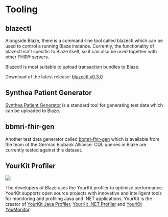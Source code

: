 # Tooling

## blazectl

Alongside Blaze, there is a command-line tool called blazectl which can be used to control a running Blaze instance. Currently, the functionality of blazectl isn't specific to Blaze itself, so it can also be used together with other FHIR® servers.

Blazectl is most suitable to upload transaction bundles to Blaze.

Download of the latest release: [blazectl v0.3.0](https://github.com/samply/blazectl/releases/tag/v0.3.0)

## Synthea Patient Generator

[Synthea Patient Generator][1] is a standard tool for generating test data which can be uploaded to Blaze.

## bbmri-fhir-gen

Another test data generator called [bbmri-fhir-gen][2] which is available from the team of the German Biobank Alliance. CQL queries in Blaze are currently tested against this dataset.

## YourKit Profiler

![](https://www.yourkit.com/images/yklogo.png)

The developers of Blaze uses the YourKit profiler to optimize performance. YourKit supports open source projects with innovative and intelligent tools for monitoring and profiling Java and .NET applications. YourKit is the creator of [YourKit Java Profiler](https://www.yourkit.com/java/profiler/), [YourKit .NET Profiler](https://www.yourkit.com/.net/profiler/) and [YourKit YouMonitor](https://www.yourkit.com/youmonitor/).

[1]: <https://github.com/synthetichealth/synthea>
[2]: <https://github.com/samply/bbmri-fhir-gen>
